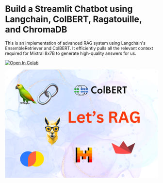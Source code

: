 # Build a Streamlit Chatbot using Langchain, ColBERT, Ragatouille, and ChromaDB

This is an implementation of advanced RAG system using Langchain's EnsembleRetriever and ColBERT. It efficiently pulls all the relevant context required for Mixtral 8x7B to generate high-quality answers for us.

[![Open In Colab](https://colab.research.google.com/assets/colab-badge.svg)](https://colab.research.google.com/drive/12b9-R32q39WrNpwW7C3uGRNdm0Tg_elK?usp=sharing)

<img src="https://github.com/aigeek0x0/rag-with-langchain-colbert-and-ragatouille/blob/main/lets-rag.png" alt="Build a Streamlit Chatbot using Langchain, ColBERT, Ragatouille, and ChromaDB" width="800" style="margin-left:'auto' margin-right:'auto' display:'block'"/>
